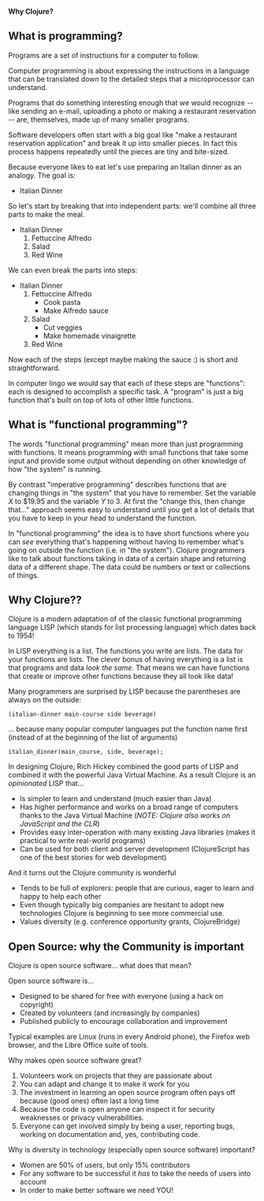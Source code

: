 **Why Clojure?**

## What is programming?

Programs are a set of instructions for a computer to follow.

Computer programming is about expressing the instructions in
a language that can be translated down to the detailed steps that
a microprocessor can understand.

Programs that do something interesting enough that we would
recognize -- like sending an e-mail, uploading a photo or
making a restaurant reservation -- are, themselves, made up of
many smaller programs.

Software developers often start with a big goal like
"make a restaurant reservation application" and break it up
into smaller pieces. In fact this process happens repeatedly
until the pieces are tiny and bite-sized.

Because everyone likes to eat let's use preparing an Italian
dinner as an analogy. The goal is:

* Italian Dinner

So let's start by breaking that into independent parts: we'll combine all three parts to make the meal.

* Italian Dinner
  1. Fettuccine Alfredo
  1. Salad
  1. Red Wine


We can even break the parts into steps:

* Italian Dinner
  1. Fettuccine Alfredo
     * Cook pasta
     * Make Alfredo sauce
  1. Salad
     * Cut veggies
     * Make homemade vinaigrette
  1. Red Wine

Now each of the steps (except maybe making the sauce :) is short and straightforward.

In computer lingo we would say that each of these steps are "functions":
each is designed to accomplish a specific task. A "program" is just
a big function that's built on top of lots of other little functions.


## What is "functional programming"?

The words "functional programming" mean more than just programming
with functions. It means programming with small functions that
take some input and provide some output without depending on
other knowledge of how "the system" is running.

By contrast "imperative programming" describes functions that
are changing things in "the system" that you have to remember.
Set the variable *X* to $19.95 and the variable *Y* to 3.
At first the "change this, then change that..." approach
seems easy to understand until you get a lot of details that
you have to keep in your head to understand the function.

In "functional programming" the idea is to have short
functions where you can *see* everything that's happening
without having to remember what's going on outside the function
(i.e. in "the system"). Clojure programmers like to talk about
functions taking in data of a certain shape and returning
data of a different shape. The data could be numbers or text
or collections of things.

## Why Clojure??

Clojure is a modern adaptation of of the classic functional programming
language LISP (which stands for list processing language) which dates
back to 1954!

In LISP everything is a list. The functions you write are lists.
The data for your functions are lists. The clever bonus of having
everything is a list is that programs and data _look the same_.
That means we can have functions that create or improve other functions
because they all look like data!

Many programmers are surprised by LISP because the parentheses are
always on the outside:

    (italian-dinner main-course side beverage)

... because many popular computer languages put the function name
first (instead of at the beginning of the list of arguments)

    italian_dinner(main_course, side, beverage);

In designing Clojure, Rich Hickey combined the good parts of LISP
and combined it with the powerful Java Virtual Machine.
As a result Clojure is an *opinionated* LISP that...

* Is simpler to learn and understand (much easier than Java)
* Has higher performance and works on a broad range of computers thanks to the Java Virtual Machine (_NOTE: Clojure also works on JavaScript and the CLR_)
* Provides easy inter-operation with many existing Java libraries (makes it practical to write real-world programs)
* Can be used for both client and server development (ClojureScript has one of the
  best stories for web development)

And it turns out the Clojure community is wonderful
* Tends to be full of explorers: people that are curious, eager to learn and happy to help each other
* Even though typically big companies are hesitant to adopt new technologies Clojure is beginning to see more commercial use.
* Values diversity (e.g. conference opportunity grants, ClojureBridge)

## Open Source: why the Community is important

Clojure is open source software... what does that mean?

Open source software is...

* Designed to be shared for free with everyone (using a hack on copyright)
* Created by volunteers (and increasingly by companies)
* Published publicly to encourage collaboration and improvement

Typical examples are Linux (runs in every Android phone), the Firefox web browser,
and the Libre Office suite of tools.

Why makes open source software great?

1. Volunteers work on projects that they are passionate about
1. You can adapt and change it to make it work for you
1. The investment in learning an open source program often pays off because (good ones) often last a long time
1. Because the code is open anyone can inspect it for security weaknesses or privacy vulnerabilities.
1. Everyone can get involved simply by being a user, reporting bugs, working on documentation and, yes, contributing code.

Why is diversity in technology (especially open source software) important?
* Women are 50% of users, but only 15% contributors
* For any software to be successful it *has* to take the needs of users into account
* In order to make better software we need YOU!

